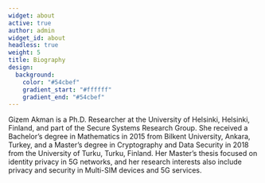 ```yaml
---
widget: about
active: true
author: admin
widget_id: about
headless: true
weight: 5
title: Biography
design:
  background:
    color: "#54cbef"
    gradient_start: "#ffffff"
    gradient_end: "#54cbef"
---
```

Gizem Akman is a Ph.D. Researcher at the University of Helsinki, Helsinki, Finland, and part of the Secure Systems Research Group. She received a Bachelor’s degree in Mathematics in 2015 from Bilkent University, Ankara, Turkey, and a Master’s degree in Cryptography and Data Security in 2018 from the University of Turku, Turku, Finland. Her Master’s thesis focused on identity privacy in 5G networks, and her research interests also include privacy and security in Multi-SIM devices and 5G services.